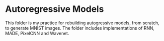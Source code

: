 # Autoregressive Models

This folder is my practice for rebuilding autogressive models, from scratch, to generate MNIST images. The folder includes implementations of RNN, MADE, PixelCNN and Wavenet.
